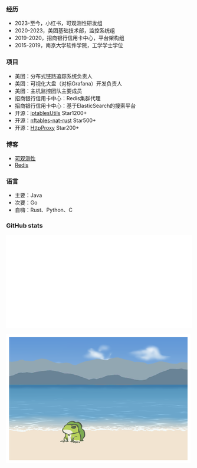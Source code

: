### 经历

- 2023-至今，小红书，可观测性研发组
- 2020-2023，美团基础技术部，监控系统组
- 2019-2020，招商银行信用卡中心，平台架构组
- 2015-2019，南京大学软件学院，工学学士学位

### 项目

- 美团：分布式链路追踪系统负责人
- 美团：可视化大盘（对标Grafana）开发负责人
- 美团：主机监控团队主要成员
- 招商银行信用卡中心：Redis集群代理
- 招商银行信用卡中心：基于ElasticSearch的搜索平台
- 开源：[iptablesUtils](https://github.com/arloor/iptablesUtils) Star1200+
- 开源：[nftables-nat-rust](https://github.com/arloor/nftables-nat-rust) Star500+
- 开源：[HttpProxy](https://github.com/arloor/HttpProxy) Star200+

### 博客

- [可观测性](https://www.arloor.com/tags/%E5%8F%AF%E8%A7%82%E6%B5%8B%E6%80%A7/)
- [Redis](https://www.arloor.com/tags/redis/)

### 语言

- 主要：Java
- 次要：Go
- 自嗨：Rust、Python、C

### GitHub stats

<!-- [![arloor's GitHub stats](https://stats.quine.sh/arloor/github?simple=true)](https://quine.sh/profile/arloor) -->
![Metrics](/github-metrics.svg)

![](/img/青蛙海.png)
